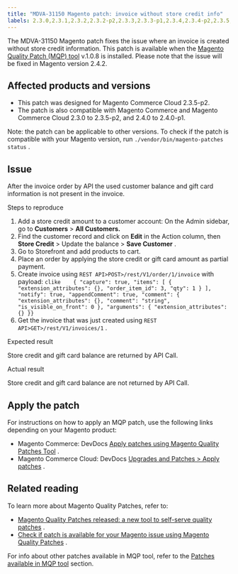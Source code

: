 ```yaml
---
title: "MDVA-31150 Magento patch: invoice without store credit info"
labels: 2.3.0,2.3.1,2.3.2,2.3.2-p2,2.3.3,2.3.3-p1,2.3.4,2.3.4-p2,2.3.5,2.3.5-p1,2.3.5-p2,2.3.6,2.4.0,2.4.0-p1,2.4.1,API,MQP 1.0.8,Magento Commerce,Magento Commerce Cloud,Magento Quality Patches,credit,invoice,order,store,support tools
---
```


The MDVA-31150 Magento patch fixes the issue where an invoice is created without store credit information. This patch is available when the [Magento Quality Patch (MQP) tool](https://support.magento.com/hc/en-us/articles/360047139492) v.1.0.8 is installed. Please note that the issue will be fixed in Magento version 2.4.2.

## Affected products and versions

* This patch was designed for Magento Commerce Cloud 2.3.5-p2.
* The patch is also compatible with Magento Commerce and Magento Commerce Cloud 2.3.0 to 2.3.5-p2, and 2.4.0 to 2.4.0-p1.

Note: the patch can be applicable to other versions. To check if the patch is compatible with your Magento version, run `./vendor/bin/magento-patches status` .

## Issue

After the invoice order by API the used customer balance and gift card information is not present in the invoice.

 <span class="wysiwyg-underline">Steps to reproduce</span> 

1. Add a store credit amount to a customer account: On the Admin sidebar, go to **Customers** > **All Customers.** 
1. Find the customer record and click on **Edit** in the Action column, then **Store Credit** > Update the balance > **Save Customer** .
1. Go to Storefront and add products to cart.
1. Place an order by applying the store credit or gift card amount as partial payment.
1. Create invoice using `REST API>POST>/rest/V1/order/1/invoice` with payload:    ```clike    { "capture": true, "items": [ { "extension_attributes": {}, "order_item_id": 3, "qty": 1 } ], "notify": true, "appendComment": true, "comment": { "extension_attributes": {}, "comment": "string", "is_visible_on_front": 0 }, "arguments": { "extension_attributes": {} }}    ```    
1. Get the invoice that was just created using `REST API>GET>/rest/V1/invoices/1` .

 <span class="wysiwyg-underline">Expected result</span> 

Store credit and gift card balance are returned by API Call.

 <span class="wysiwyg-underline">Actual result</span> 

Store credit and gift card balance are not returned by API Call.

## Apply the patch

For instructions on how to apply an MQP patch, use the following links depending on your Magento product:

* Magento Commerce: DevDocs [Apply patches using Magento Quality Patches Tool](https://devdocs.magento.com/guides/v2.4/comp-mgr/patching/mqp.html) .
* Magento Commerce Cloud: DevDocs [Upgrades and Patches > Apply patches](https://devdocs.magento.com/cloud/project/project-patch.html) .

## Related reading

To learn more about Magento Quality Patches, refer to:

* [Magento Quality Patches released: a new tool to self-serve quality patches](https://support.magento.com/hc/en-us/articles/360047139492) .
* [Check if patch is available for your Magento issue using Magento Quality Patches](https://support.magento.com/hc/en-us/articles/360047125252) .

For info about other patches available in MQP tool, refer to the [Patches available in MQP tool](https://support.magento.com/hc/en-us/sections/360010506631-Patches-available-in-MQP-tool-) section.